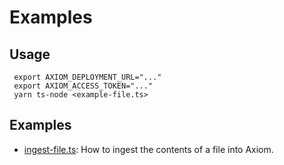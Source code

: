 # Examples

## Usage

```shell
 export AXIOM_DEPLOYMENT_URL="..."
 export AXIOM_ACCESS_TOKEN="..."
 yarn ts-node <example-file.ts>
```

## Examples

* [ingest-file.ts](ingest-file.ts): How to ingest the contents of a file into
  Axiom.
